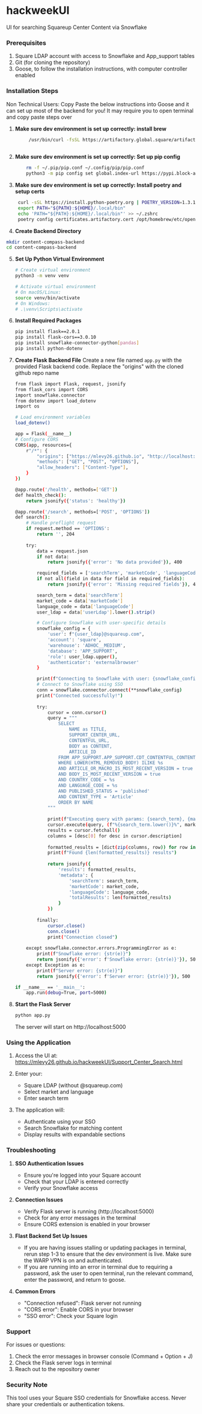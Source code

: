 # hackweekUI
UI for searching Squareup Center Content via Snowflake

### Prerequisites

1. Square LDAP account with access to Snowflake and App_support tables
2. Git (for cloning the repository)
3. Goose, to follow the installation instructions, with computer controller enabled

### Installation Steps
Non Technical Users: Copy Paste the below instructions into Goose and it can set up most of the backend for you! 
It may require you to open terminal and copy paste steps over

1. **Make sure dev environment is set up correctly: install brew**
   ```bash
        /usr/bin/curl -fsSL https://artifactory.global.square/artifactory/devenv/bootstrap/sq-bootstrap | /bin/bash
       
   ```

2. **Make sure dev environment is set up correctly:  Set up pip config**
    ```bash
        rm -f ~/.pip/pip.conf ~/.config/pip/pip.conf
        python3 -m pip config set global.index-url https://pypi.block-artifacts.com/block-pypi/simple      
     ```

3.  **Make sure dev environment is set up correctly: Install poetry and setup certs**
       ```bash
        curl -sSL https://install.python-poetry.org | POETRY_VERSION=1.3.1 python3 -
        export PATH="${PATH}:${HOME}/.local/bin"
        echo 'PATH="${PATH}:${HOME}/.local/bin"' >> ~/.zshrc
        poetry config certificates.artifactory.cert /opt/homebrew/etc/openssl@1.1/cert.pem
       ```
4.   **Create Backend Directory**
   ```bash
   mkdir content-compass-backend
   cd content-compass-backend
   ```
5. **Set Up Python Virtual Environment**
   ```bash
   # Create virtual environment
   python3 -m venv venv

   # Activate virtual environment
   # On macOS/Linux:
   source venv/bin/activate
   # On Windows:
   # .\venv\Scripts\activate
   ```
6. **Install Required Packages**
   ```bash
   pip install flask==2.0.1
   pip install flask-cors==3.0.10
   pip install snowflake-connector-python[pandas]
   pip install python-dotenv
   ```
7. **Create Flask Backend File**
   Create a new file named `app.py` with the provided Flask backend code.
   Replace the "origins" with the cloned github repo name
      ```bash
      from flask import Flask, request, jsonify
      from flask_cors import CORS
      import snowflake.connector
      from dotenv import load_dotenv
      import os
   
      # Load environment variables
      load_dotenv()

      app = Flask(__name__)
      # Configure CORS
      CORS(app, resources={
          r"/*": {
              "origins": ["https://mlevy26.github.io", "http://localhost:*"],
              "methods": ["GET", "POST", "OPTIONS"],
              "allow_headers": ["Content-Type"],
          }
      })
      
      @app.route('/health', methods=['GET'])
      def health_check():
          return jsonify({'status': 'healthy'})
      
      @app.route('/search', methods=['POST', 'OPTIONS'])
      def search():
          # Handle preflight request
          if request.method == 'OPTIONS':
              return '', 204
              
          try:
              data = request.json
              if not data:
                  return jsonify({'error': 'No data provided'}), 400
      
              required_fields = ['searchTerm', 'marketCode', 'languageCode', 'userLdap']
              if not all(field in data for field in required_fields):
                  return jsonify({'error': 'Missing required fields'}), 400
      
              search_term = data['searchTerm']
              market_code = data['marketCode']
              language_code = data['languageCode']
              user_ldap = data['userLdap'].lower().strip()
      
              # Configure Snowflake with user-specific details
              snowflake_config = {
                  'user': f"{user_ldap}@squareup.com",
                  'account': 'square',
                  'warehouse': 'ADHOC__MEDIUM',
                  'database': 'APP_SUPPORT',
                  'role': user_ldap.upper(),
                  'authenticator': 'externalbrowser'
              }
      
              print(f"Connecting to Snowflake with user: {snowflake_config['user']}")
              # Connect to Snowflake using SSO
              conn = snowflake.connector.connect(**snowflake_config)
              print("Connected successfully!")
              
              try:
                  cursor = conn.cursor()
                  query = """
                      SELECT 
                          NAME as TITLE,
                          SUPPORT_CENTER_URL,
                          CONTENTFUL_URL,
                          BODY as CONTENT,
                          ARTICLE_ID
                      FROM APP_SUPPORT.APP_SUPPORT.CDT_CONTENTFUL_CONTENT_V2 
                      WHERE LOWER(HTML_REMOVED_BODY) ILIKE %s
                      AND ARTICLE_OR_MACRO_IS_MOST_RECENT_VERSION = true 
                      AND BODY_IS_MOST_RECENT_VERSION = true 
                      AND COUNTRY_CODE = %s
                      AND LANGUAGE_CODE = %s
                      AND PUBLISHED_STATUS = 'published'
                      AND CONTENT_TYPE = 'Article'
                      ORDER BY NAME
                  """
                  
                  print(f"Executing query with params: {search_term}, {market_code}, {language_code}")
                  cursor.execute(query, (f"%{search_term.lower()}%", market_code, language_code))
                  results = cursor.fetchall()
                  columns = [desc[0] for desc in cursor.description]
                  
                  formatted_results = [dict(zip(columns, row)) for row in results]
                  print(f"Found {len(formatted_results)} results")
                  
                  return jsonify({
                      'results': formatted_results,
                      'metadata': {
                          'searchTerm': search_term,
                          'marketCode': market_code,
                          'languageCode': language_code,
                          'totalResults': len(formatted_results)
                      }
                  })
                  
              finally:
                  cursor.close()
                  conn.close()
                  print("Connection closed")
                  
          except snowflake.connector.errors.ProgrammingError as e:
              print(f"Snowflake error: {str(e)}")
              return jsonify({'error': f'Snowflake error: {str(e)}'}), 500
          except Exception as e:
              print(f"Server error: {str(e)}")
              return jsonify({'error': f'Server error: {str(e)}'}), 500
      
      if __name__ == '__main__':
          app.run(debug=True, port=5000)
    ```
8. **Start the Flask Server**
   ```bash
   python app.py
   ```
   The server will start on http://localhost:5000
   

### Using the Application

1. Access the UI at: 
   https://mlevy26.github.io/hackweekUI/Support_Center_Search.html

2. Enter your:
   - Square LDAP (without @squareup.com)
   - Select market and language
   - Enter search term

3. The application will:
   - Authenticate using your SSO
   - Search Snowflake for matching content
   - Display results with expandable sections

### Troubleshooting

1. **SSO Authentication Issues**
   - Ensure you're logged into your Square account
   - Check that your LDAP is entered correctly
   - Verify your Snowflake access

2. **Connection Issues**
   - Verify Flask server is running (http://localhost:5000)
   - Check for any error messages in the terminal
   - Ensure CORS extension is enabled in your browser
  
3. **Flast Backend Set Up Issues**
   - If you are having issues stalling or updating packages in terminal,  rerun step 1-3 to ensure that the dev environment is live. Make sure the WARP VPN is on and authenticated.
   - If you are running into an error in terminal due to requiring a password, ask the user to open terminal, run the relevant command, enter the password, and return to goose.

5. **Common Errors**
   - "Connection refused": Flask server not running
   - "CORS error": Enable CORS in your browser
   - "SSO error": Check your Square login

### Support

For issues or questions:
1. Check the error messages in browser console (Command + Option + J)
2. Check the Flask server logs in terminal
3. Reach out to the repository owner

### Security Note

This tool uses your Square SSO credentials for Snowflake access. Never share your credentials or authentication tokens.
